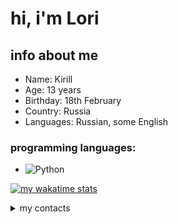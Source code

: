 # hi, i'm Lori

## info about me
- Name: Kirill
- Age: 13 years
- Birthday: 18th February
- Country: Russia
- Languages: Russian, some English


### programming languages:
- ![Python](https://img.shields.io/badge/python-191919?style=for-the-badge&logo=python&logoColor=ffdd54)

[![my wakatime stats](https://github-readme-stats.vercel.app/api/wakatime?username=lr1ne&theme=radical)](https://wakatime.com/@lr1ne)

<details>
  <summary>my contacts</summary>
  <b>Telegram:</b> <a href="https://lr1ne.t.me/">lr1ne</a><br>
  <b>Discord:</b> lr1ne<br>
</details>
